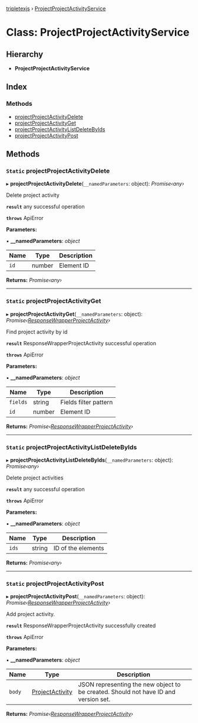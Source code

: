 [tripletexjs](../README.md) › [ProjectProjectActivityService](projectprojectactivityservice.md)

# Class: ProjectProjectActivityService

## Hierarchy

* **ProjectProjectActivityService**

## Index

### Methods

* [projectProjectActivityDelete](projectprojectactivityservice.md#static-projectprojectactivitydelete)
* [projectProjectActivityGet](projectprojectactivityservice.md#static-projectprojectactivityget)
* [projectProjectActivityListDeleteByIds](projectprojectactivityservice.md#static-projectprojectactivitylistdeletebyids)
* [projectProjectActivityPost](projectprojectactivityservice.md#static-projectprojectactivitypost)

## Methods

### `Static` projectProjectActivityDelete

▸ **projectProjectActivityDelete**(`__namedParameters`: object): *Promise‹any›*

Delete project activity

**`result`** any successful operation

**`throws`** ApiError

**Parameters:**

▪ **__namedParameters**: *object*

Name | Type | Description |
------ | ------ | ------ |
`id` | number | Element ID |

**Returns:** *Promise‹any›*

___

### `Static` projectProjectActivityGet

▸ **projectProjectActivityGet**(`__namedParameters`: object): *Promise‹[ResponseWrapperProjectActivity](../interfaces/responsewrapperprojectactivity.md)›*

Find project activity by id

**`result`** ResponseWrapperProjectActivity successful operation

**`throws`** ApiError

**Parameters:**

▪ **__namedParameters**: *object*

Name | Type | Description |
------ | ------ | ------ |
`fields` | string | Fields filter pattern |
`id` | number | Element ID |

**Returns:** *Promise‹[ResponseWrapperProjectActivity](../interfaces/responsewrapperprojectactivity.md)›*

___

### `Static` projectProjectActivityListDeleteByIds

▸ **projectProjectActivityListDeleteByIds**(`__namedParameters`: object): *Promise‹any›*

Delete project activities

**`result`** any successful operation

**`throws`** ApiError

**Parameters:**

▪ **__namedParameters**: *object*

Name | Type | Description |
------ | ------ | ------ |
`ids` | string | ID of the elements |

**Returns:** *Promise‹any›*

___

### `Static` projectProjectActivityPost

▸ **projectProjectActivityPost**(`__namedParameters`: object): *Promise‹[ResponseWrapperProjectActivity](../interfaces/responsewrapperprojectactivity.md)›*

Add project activity.

**`result`** ResponseWrapperProjectActivity successfully created

**`throws`** ApiError

**Parameters:**

▪ **__namedParameters**: *object*

Name | Type | Description |
------ | ------ | ------ |
`body` | [ProjectActivity](../interfaces/projectactivity.md) | JSON representing the new object to be created. Should not have ID and version set. |

**Returns:** *Promise‹[ResponseWrapperProjectActivity](../interfaces/responsewrapperprojectactivity.md)›*
